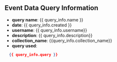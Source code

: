 ## Event Data Query Information

  - **query name**: {{ query_info.name }}
  - **date**: {{ query_info.created }}
  - **username**: {{ query_info.username}}
  - **description**: {{ query_info.description}}
  - **collection_name**: {{query_info.collection_name}}
  - **query used**:

```json
  {{ query_info.query }}
```
